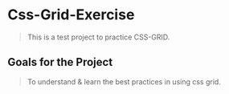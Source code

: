 # Css-Grid-Exercise

>This is a test project to practice CSS-GRID.

## Goals for the Project

>To understand & learn the best practices in using css grid.